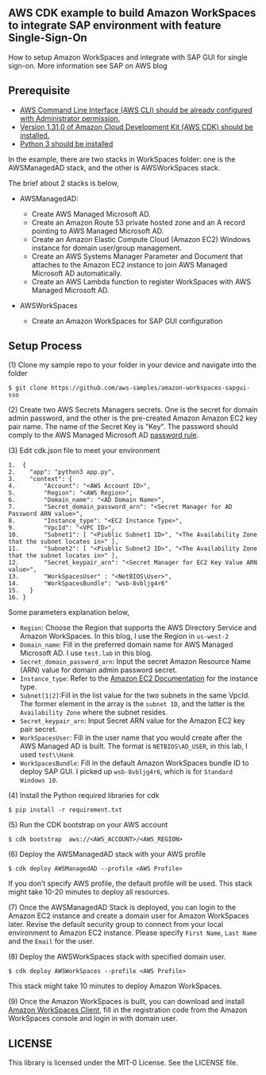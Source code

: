 AWS CDK example to build Amazon WorkSpaces to integrate SAP environment with feature Single-Sign-On
--------------------------------------
How to setup Amazon WorkSpaces and integrate with SAP GUI for single sign-on. More information see SAP on AWS blog


Prerequisite
-------------
* [AWS Command Line Interface (AWS CLI) should be already configured with Administrator permission.](https://docs.aws.amazon.com/cli/latest/userguide/cli-chap-welcome.html)
* [Version 1.31.0 of Amazon Cloud Development Kit (AWS CDK) should be installed.](https://docs.aws.amazon.com/cdk/latest/guide/getting_started.html)
* [Python 3 should be installed](https://www.python.org/downloads/)

In the example, there are two stacks in WorkSpaces folder: one is the AWSManagedAD stack, and the other is AWSWorkSpaces stack.

The brief about 2 stacks is below,
* AWSManagedAD:
    * Create AWS Managed Microsoft AD.
    * Create an Amazon Route 53 private hosted zone and an A record pointing to AWS Managed Microsoft AD.
    * Create an Amazon Elastic Compute Cloud (Amazon EC2) Windows instance for domain user/group management.
    * Create an AWS Systems Manager Parameter and Document that attaches to the Amazon EC2 instance to join AWS Managed Microsoft AD automatically.
    * Create an AWS Lambda function to register WorkSpaces with AWS Managed Microsoft AD.

* AWSWorkSpaces
    * Create an Amazon WorkSpaces for SAP GUI configuration

Setup Process
-------------
(1) Clone my sample repo to your folder in your device and navigate into the folder

```
$ git clone https://github.com/aws-samples/amazon-workspaces-sapgui-sso
```

(2) Create two AWS Secrets Managers secrets. One is the secret for domain admin password, and the other is the pre-created Amazon Amazon EC2 key pair name. The name of the Secret Key is "Key". The password should comply to the AWS Managed Microsoft AD [password rule](https://docs.aws.amazon.com/directoryservice/latest/admin-guide/ms_ad_getting_started_create_directory.html).


(3) Edit cdk.json file to meet your environment

```
1.	{  
2.	  "app": "python3 app.py",  
3.	  "context": {  
4.	      "Account": "<AWS Account ID>",  
5.	      "Region": "<AWS Region>",  
6.	      "Domain_name": "<AD Domain Name>",  
7.	      "Secret_domain_password_arn": "<Secret Manager for AD Password ARN value>",  
8.	      "Instance_type": "<EC2 Instance Type>",  
9.	      "VpcId": "<VPC ID>",  
10.	      "Subnet1": [ "<Piublic Subnet1 ID>", "<The Availability Zone that the subnet locates in>" ],  
11.	      "Subnet2": [ "<Piublic Subnet2 ID>", "<The Availability Zone that the subnet locates in>" ],  
12.	      "Secret_keypair_arn": "<Secret Manager for EC2 Key Value ARN value>",  
13.	      "WorkSpacesUser" : "<NetBIOS\User>",  
14.	      "WorkSpacesBundle": "wsb-8vbljg4r6"  
15.	  }  
16.	}
```

Some parameters explanation below,
-	`Region`: Choose the Region that supports the AWS Directory Service and Amazon WorkSpaces. In this blog, I use the Region in `us-west-2`
-	`Domain_name`: Fill in the preferred domain name for AWS Managed Microsoft AD. I use `test.lab` in this blog.
-	`Secret_domain_password_arn`: Input the secret Amazon Resource Name (ARN) value for domain admin password secret.
-	`Instance_type`: Refer to the [Amazon EC2 Documentation](https://aws.amazon.com/ec2/instance-types/) for the instance type.
-	`Subnet[1|2]`:Fill in the list value for the two subnets in the same VpcId. The former element in the array is the `subnet ID`, and the latter is the `Availability Zone` where the subnet resides.
-   `Secret_keypair_arn`: Input Secret ARN value for the Amazon EC2 key pair secret.
-	`WorkSpacesUser`: Fill in the user name that you would create after the AWS Managed AD is built. The format is `NETBIOS\AD_USER`, in this lab, I used `test\\Hank`
-	`WorkSpacesBundle`: Fill in the default Amazon WorkSpaces bundle ID to deploy SAP GUI. I picked up `wsb-8vbljg4r6`, which is for `Standard Windows 10`.

(4) Install the Python required libraries for cdk

```
$ pip install -r requirement.txt
```

(5) Run the CDK bootstrap on your AWS account

```
$ cdk bootstrap  aws://<AWS_ACCOUNT>/<AWS_REGION>
```

(6) Deploy the AWSManagedAD stack with your AWS profile

```
$ cdk deploy AWSManagedAD --profile <AWS Profile>
```
If you don’t specify AWS profile, the default profile will be used. This stack might take 10-20 minutes to deploy all resources.

(7) Once the AWSManagedAD Stack is deployed, you can login to the Amazon EC2 instance and create a domain user for Amazon WorkSpaces later. Revise the default security group to connect from your local environment to Amazon EC2 instance. Please specify `First Name`, `Last Name` and the `Email` for the user.

(8) Deploy the AWSWorkSpaces stack with specified domain user.

```
$ cdk deploy AWSWorkSpaces --profile <AWS Profile>
```
This stack might take 10 minutes to deploy Amazon WorkSpaces.

(9) Once the Amazon WorkSpaces is built, you can download and install [Amazon WorkSpaces Client](https://clients.amazonworkspaces.com/), fill in the registration code from the Amazon WorkSpaces console and login in with domain user.

LICENSE
-------------
This library is licensed under the MIT-0 License. See the LICENSE file.
